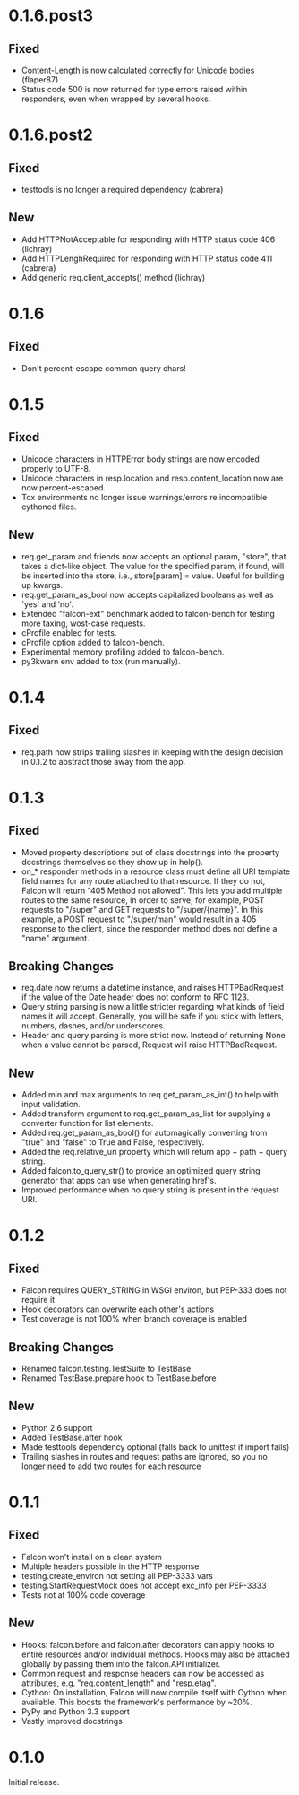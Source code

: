 # 0.1.6.post3 #

## Fixed ##

* Content-Length is now calculated correctly for Unicode bodies (flaper87)
* Status code 500 is now returned for type errors raised within responders,
even when wrapped by several hooks.

# 0.1.6.post2 #

## Fixed ##

* testtools is no longer a required dependency (cabrera)

## New ##

* Add HTTPNotAcceptable for responding with HTTP status code 406 (lichray)
* Add HTTPLenghRequired for responding with HTTP status code 411 (cabrera)
* Add generic req.client_accepts() method (lichray)

# 0.1.6 #

## Fixed ##

* Don't percent-escape common query chars!

# 0.1.5 #

## Fixed ##

* Unicode characters in HTTPError body strings are now encoded properly to UTF-8.
* Unicode characters in resp.location and resp.content_location now are now percent-escaped.
* Tox environments no longer issue warnings/errors re incompatible cythoned files.

## New ##

* req.get_param and friends now accepts an optional param, "store", that takes a dict-like object. The value for the specified param, if found, will be inserted into the store, i.e., store[param] = value. Useful for building up kwargs.
* req.get_param_as_bool now accepts capitalized booleans as well as 'yes' and 'no'.
* Extended "falcon-ext" benchmark added to falcon-bench for testing more taxing, wost-case requests.
* cProfile enabled for tests.
* cProfile option added to falcon-bench.
* Experimental memory profiling added to falcon-bench.
* py3kwarn env added to tox (run manually).

# 0.1.4 #

## Fixed ##

* req.path now strips trailing slashes in keeping with the design decision in 0.1.2 to abstract those away from the app.

# 0.1.3 #

## Fixed ##

* Moved property descriptions out of class docstrings into the property docstrings themselves so they show up in help().
* on_* responder methods in a resource class must define all URI template field names for any route attached to that resource. If they do not, Falcon will return "405 Method not allowed". This lets you add multiple routes to the same resource, in order to serve, for example, POST requests to "/super" and GET requests to "/super/{name}". In this example, a POST request to "/super/man" would result in a 405 response to the client, since the responder method does not define a "name" argument.

## Breaking Changes ##

* req.date now returns a datetime instance, and raises HTTPBadRequest if the value of the Date header does not conform to RFC 1123.
* Query string parsing is now a little stricter regarding what kinds of field names it will accept. Generally, you will be safe if you stick with letters, numbers, dashes, and/or underscores.
* Header and query parsing is more strict now. Instead of returning None when a value cannot be parsed, Request will raise HTTPBadRequest.

## New ##

* Added min and max arguments to req.get_param_as_int() to help with input validation.
* Added transform argument to req.get_param_as_list for supplying a converter function for list elements.
* Added req.get_param_as_bool() for automagically converting from "true" and "false" to True and False, respectively.
* Added the req.relative_uri property which will return app + path + query string.
* Added falcon.to_query_str() to provide an optimized query string generator that apps can use when generating href's.
* Improved performance when no query string is present in the request URI.

# 0.1.2 #

## Fixed ##

* Falcon requires QUERY_STRING in WSGI environ, but PEP-333 does not require it
* Hook decorators can overwrite each other's actions
* Test coverage is not 100% when branch coverage is enabled

## Breaking Changes ##

* Renamed falcon.testing.TestSuite to TestBase
* Renamed TestBase.prepare hook to TestBase.before

## New ##

* Python 2.6 support
* Added TestBase.after hook
* Made testtools dependency optional (falls back to unittest if import fails)
* Trailing slashes in routes and request paths are ignored, so you no longer need to add two routes for each resource

# 0.1.1 #

## Fixed ##

* Falcon won't install on a clean system
* Multiple headers possible in the HTTP response
* testing.create_environ not setting all PEP-3333 vars
* testing.StartRequestMock does not accept exc_info per PEP-3333
* Tests not at 100% code coverage

## New ##

* Hooks: falcon.before and falcon.after decorators can apply hooks to entire resources and/or individual methods. Hooks may also be attached globally by passing them into the falcon.API initializer.
* Common request and response headers can now be accessed as attributes, e.g. "req.content_length" and "resp.etag".
* Cython: On installation, Falcon will now compile itself with Cython when available. This boosts the framework's performance by ~20%.
* PyPy and Python 3.3 support
* Vastly improved docstrings

# 0.1.0 #

Initial release.